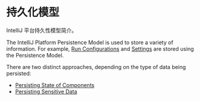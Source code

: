 <!-- Copyright 2000-2023 JetBrains s.r.o. and contributors. Use of this source code is governed by the Apache 2.0 license. -->

# 持久化模型

<link-summary>IntelliJ 平台持久性模型简介。</link-summary>

The IntelliJ Platform Persistence Model is used to store a variety of information.
For example, [Run Configurations](run_configurations.md) and [Settings](settings.md) are stored using the Persistence Model.

There are two distinct approaches, depending on the type of data being persisted:
* [Persisting State of Components](persisting_state_of_components.md)
* [Persisting Sensitive Data](persisting_sensitive_data.md)
